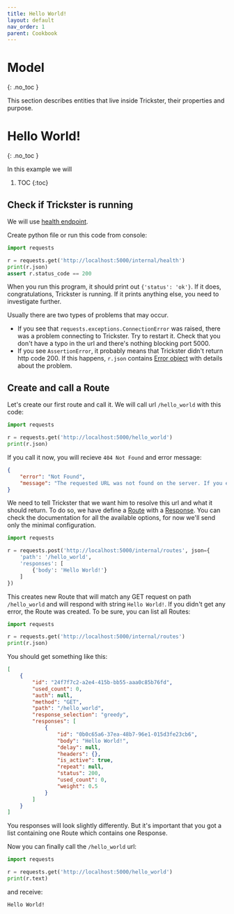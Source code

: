 ```yaml
---
title: Hello World!
layout: default
nav_order: 1
parent: Cookbook
---
```


# Model
{: .no_toc }

This section describes entities that live inside Trickster, their properties and purpose.

# Hello World!
{: .no_toc }

In this example we will

1. TOC
{:toc}

## Check if Trickster is running
We will use [health endpoint](/trickster/api/endpoints.html#get-internalhealth).

Create python file or run this code from console:

```python
import requests

r = requests.get('http://localhost:5000/internal/health')
print(r.json)
assert r.status_code == 200
```

When you run this program, it should print out `{'status': 'ok'}`. If it does, congratulations, Trickster is running. If it prints anything else, you need to investigate further.

Usually there are two types of problems that may occur.

- If you see that `requests.exceptions.ConnectionError` was raised, there was a problem connecting to Trickster. Try to restart it. Check that you don't have a typo in the url and there's nothing blocking port 5000.
- If you see `AssertionError`, it probably means that Trickster didn't return http code 200. If this happens, `r.json` contains [Error object](/trickster/api/model.html#error) with details about the problem.


## Create and call a Route
Let's create our first route and call it. We will call url `/hello_world` with this code:

```python
import requests

r = requests.get('http://localhost:5000/hello_world')
print(r.json)
```

If you call it now, you will recieve `404 Not Found` and error message:

```json
{
    "error": "Not Found",
    "message": "The requested URL was not found on the server. If you entered the URL manually please check your spelling and try again."
}
```

We need to tell Trickster that we want him to resolve this url and what it should return. To do so, we have define a [Route](/trickster/api/model.html#route) with a [Response](/trickster/api/model.html#response). You can check the documentation for all the available options, for now we'll send only the minimal configuration.

```python
import requests

r = requests.post('http://localhost:5000/internal/routes', json={
    'path': '/hello_world',
    'responses': [
        {'body': 'Hello World!'}
    ]
})
```

This creates new Route that will match any GET request on path `/hello_world` and will respond with string `Hello World!`. If you didn't get any error, the Route was created. To be sure, you can list all Routes:

```python
import requests

r = requests.get('http://localhost:5000/internal/routes')
print(r.json)
```
You should get something like this:

```json
[
    {
        "id": "24f7f7c2-a2e4-415b-bb55-aaa0c85b76fd",
        "used_count": 0,
        "auth": null,
        "method": "GET",
        "path": "/hello_world",
        "response_selection": "greedy",
        "responses": [
            {
                "id": "0b0c65a6-37ea-48b7-96e1-015d3fe23cb6",
                "body": "Hello World!",
                "delay": null,
                "headers": {},
                "is_active": true,
                "repeat": null,
                "status": 200,
                "used_count": 0,
                "weight": 0.5
            }
        ]
    }
]
```

You responses will look slightly differently. But it's important that you got a list containing one Route which contains one Response.

Now you can finally call the `/hello_world` url:

```python
import requests

r = requests.get('http://localhost:5000/hello_world')
print(r.text)
```

and receive:

```
Hello World!
```
